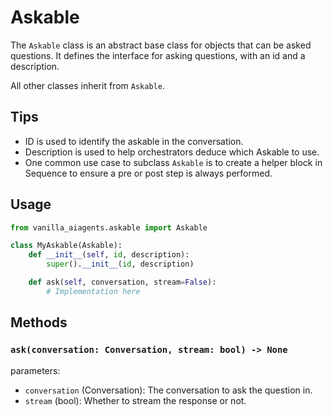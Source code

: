 # Askable

The `Askable` class is an abstract base class for objects that can be asked questions. It defines the interface for asking questions, with an id and a description.

All other classes inherit from `Askable`.

## Tips

* ID is used to identify the askable in the conversation.
* Description is used to help orchestrators deduce which Askable to use.
* One common use case to subclass `Askable` is to create a helper block in Sequence to ensure a pre or post step is always performed.

## Usage

```python
from vanilla_aiagents.askable import Askable

class MyAskable(Askable):
    def __init__(self, id, description):
        super().__init__(id, description)

    def ask(self, conversation, stream=False):
        # Implementation here
```

## Methods

### `ask(conversation: Conversation, stream: bool) -> None`

parameters:

- `conversation` (Conversation): The conversation to ask the question in.
- `stream` (bool): Whether to stream the response or not.